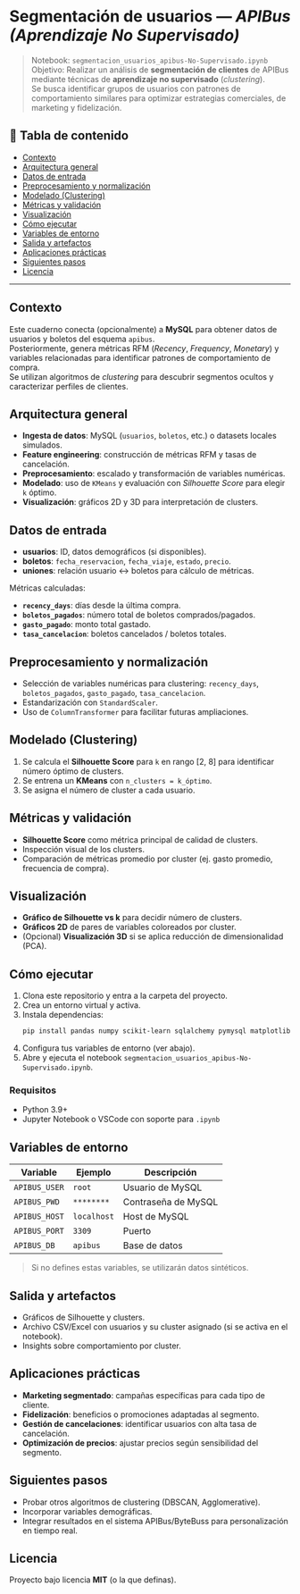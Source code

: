 # Segmentación de usuarios — *APIBus (Aprendizaje No Supervisado)*

> Notebook: `segmentacion_usuarios_apibus-No-Supervisado.ipynb`  
> Objetivo: Realizar un análisis de **segmentación de clientes** de APIBus mediante técnicas de **aprendizaje no supervisado** (*clustering*).  
> Se busca identificar grupos de usuarios con patrones de comportamiento similares para optimizar estrategias comerciales, de marketing y fidelización.

## 🧭 Tabla de contenido
- [Contexto](#contexto)
- [Arquitectura general](#arquitectura-general)
- [Datos de entrada](#datos-de-entrada)
- [Preprocesamiento y normalización](#preprocesamiento-y-normalización)
- [Modelado (Clustering)](#modelado-clustering)
- [Métricas y validación](#métricas-y-validación)
- [Visualización](#visualización)
- [Cómo ejecutar](#cómo-ejecutar)
- [Variables de entorno](#variables-de-entorno)
- [Salida y artefactos](#salida-y-artefactos)
- [Aplicaciones prácticas](#aplicaciones-prácticas)
- [Siguientes pasos](#siguientes-pasos)
- [Licencia](#licencia)

---

## Contexto
Este cuaderno conecta (opcionalmente) a **MySQL** para obtener datos de usuarios y boletos del esquema `apibus`.  
Posteriormente, genera métricas RFM (*Recency*, *Frequency*, *Monetary*) y variables relacionadas para identificar patrones de comportamiento de compra.  
Se utilizan algoritmos de *clustering* para descubrir segmentos ocultos y caracterizar perfiles de clientes.

## Arquitectura general
- **Ingesta de datos**: MySQL (`usuarios`, `boletos`, etc.) o datasets locales simulados.
- **Feature engineering**: construcción de métricas RFM y tasas de cancelación.
- **Preprocesamiento**: escalado y transformación de variables numéricas.
- **Modelado**: uso de `KMeans` y evaluación con *Silhouette Score* para elegir `k` óptimo.
- **Visualización**: gráficos 2D y 3D para interpretación de clusters.

## Datos de entrada
- **usuarios**: ID, datos demográficos (si disponibles).
- **boletos**: `fecha_reservacion`, `fecha_viaje`, `estado`, `precio`.
- **uniones**: relación usuario ↔ boletos para cálculo de métricas.

Métricas calculadas:
- **`recency_days`**: días desde la última compra.
- **`boletos_pagados`**: número total de boletos comprados/pagados.
- **`gasto_pagado`**: monto total gastado.
- **`tasa_cancelacion`**: boletos cancelados / boletos totales.

## Preprocesamiento y normalización
- Selección de variables numéricas para clustering: `recency_days`, `boletos_pagados`, `gasto_pagado`, `tasa_cancelacion`.
- Estandarización con `StandardScaler`.
- Uso de `ColumnTransformer` para facilitar futuras ampliaciones.

## Modelado (Clustering)
1. Se calcula el **Silhouette Score** para `k` en rango [2, 8] para identificar número óptimo de clusters.
2. Se entrena un **KMeans** con `n_clusters = k_óptimo`.
3. Se asigna el número de cluster a cada usuario.

## Métricas y validación
- **Silhouette Score** como métrica principal de calidad de clusters.
- Inspección visual de los clusters.
- Comparación de métricas promedio por cluster (ej. gasto promedio, frecuencia de compra).

## Visualización
- **Gráfico de Silhouette vs k** para decidir número de clusters.
- **Gráficos 2D** de pares de variables coloreados por cluster.
- (Opcional) **Visualización 3D** si se aplica reducción de dimensionalidad (PCA).

## Cómo ejecutar
1. Clona este repositorio y entra a la carpeta del proyecto.
2. Crea un entorno virtual y activa.
3. Instala dependencias:
   ```bash
   pip install pandas numpy scikit-learn sqlalchemy pymysql matplotlib seaborn
   ```
4. Configura tus variables de entorno (ver abajo).
5. Abre y ejecuta el notebook `segmentacion_usuarios_apibus-No-Supervisado.ipynb`.

### Requisitos
- Python 3.9+
- Jupyter Notebook o VSCode con soporte para `.ipynb`

## Variables de entorno
| Variable        | Ejemplo         | Descripción                         |
|-----------------|-----------------|-------------------------------------|
| `APIBUS_USER`   | `root`          | Usuario de MySQL                    |
| `APIBUS_PWD`    | `********`      | Contraseña de MySQL                 |
| `APIBUS_HOST`   | `localhost`     | Host de MySQL                       |
| `APIBUS_PORT`   | `3309`          | Puerto                              |
| `APIBUS_DB`     | `apibus`        | Base de datos                       |

> Si no defines estas variables, se utilizarán datos sintéticos.

## Salida y artefactos
- Gráficos de Silhouette y clusters.
- Archivo CSV/Excel con usuarios y su cluster asignado (si se activa en el notebook).
- Insights sobre comportamiento por cluster.

## Aplicaciones prácticas
- **Marketing segmentado**: campañas específicas para cada tipo de cliente.
- **Fidelización**: beneficios o promociones adaptadas al segmento.
- **Gestión de cancelaciones**: identificar usuarios con alta tasa de cancelación.
- **Optimización de precios**: ajustar precios según sensibilidad del segmento.

## Siguientes pasos
- Probar otros algoritmos de clustering (DBSCAN, Agglomerative).
- Incorporar variables demográficas.
- Integrar resultados en el sistema APIBus/ByteBuss para personalización en tiempo real.

## Licencia
Proyecto bajo licencia **MIT** (o la que definas).
